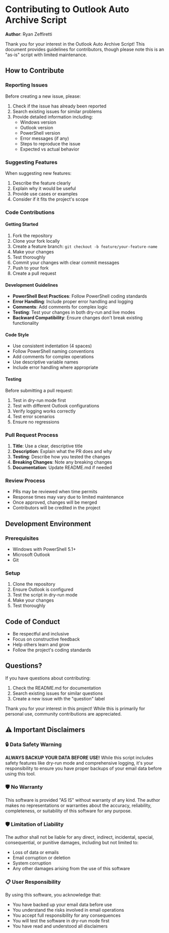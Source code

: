 # Contributing to Outlook Auto Archive Script

**Author**: Ryan Zeffiretti

Thank you for your interest in the Outlook Auto Archive Script! This document provides guidelines for contributors, though please note this is an "as-is" script with limited maintenance.

## How to Contribute

### Reporting Issues

Before creating a new issue, please:

1. Check if the issue has already been reported
2. Search existing issues for similar problems
3. Provide detailed information including:
   - Windows version
   - Outlook version
   - PowerShell version
   - Error messages (if any)
   - Steps to reproduce the issue
   - Expected vs actual behavior

### Suggesting Features

When suggesting new features:

1. Describe the feature clearly
2. Explain why it would be useful
3. Provide use cases or examples
4. Consider if it fits the project's scope

### Code Contributions

#### Getting Started

1. Fork the repository
2. Clone your fork locally
3. Create a feature branch: `git checkout -b feature/your-feature-name`
4. Make your changes
5. Test thoroughly
6. Commit your changes with clear commit messages
7. Push to your fork
8. Create a pull request

#### Development Guidelines

- **PowerShell Best Practices**: Follow PowerShell coding standards
- **Error Handling**: Include proper error handling and logging
- **Comments**: Add comments for complex logic
- **Testing**: Test your changes in both dry-run and live modes
- **Backward Compatibility**: Ensure changes don't break existing functionality

#### Code Style

- Use consistent indentation (4 spaces)
- Follow PowerShell naming conventions
- Add comments for complex operations
- Use descriptive variable names
- Include error handling where appropriate

#### Testing

Before submitting a pull request:

1. Test in dry-run mode first
2. Test with different Outlook configurations
3. Verify logging works correctly
4. Test error scenarios
5. Ensure no regressions

### Pull Request Process

1. **Title**: Use a clear, descriptive title
2. **Description**: Explain what the PR does and why
3. **Testing**: Describe how you tested the changes
4. **Breaking Changes**: Note any breaking changes
5. **Documentation**: Update README.md if needed

### Review Process

- PRs may be reviewed when time permits
- Response times may vary due to limited maintenance
- Once approved, changes will be merged
- Contributors will be credited in the project

## Development Environment

### Prerequisites

- Windows with PowerShell 5.1+
- Microsoft Outlook
- Git

### Setup

1. Clone the repository
2. Ensure Outlook is configured
3. Test the script in dry-run mode
4. Make your changes
5. Test thoroughly

## Code of Conduct

- Be respectful and inclusive
- Focus on constructive feedback
- Help others learn and grow
- Follow the project's coding standards

## Questions?

If you have questions about contributing:

1. Check the README.md for documentation
2. Search existing issues for similar questions
3. Create a new issue with the "question" label

Thank you for your interest in this project! While this is primarily for personal use, community contributions are appreciated.

## ⚠️ Important Disclaimers

### 🔒 Data Safety Warning

**ALWAYS BACKUP YOUR DATA BEFORE USE!** While this script includes safety features like dry-run mode and comprehensive logging, it's your responsibility to ensure you have proper backups of your email data before using this tool.

### 🛡️ No Warranty

This software is provided "AS IS" without warranty of any kind. The author makes no representations or warranties about the accuracy, reliability, completeness, or suitability of this software for any purpose.

### 🛡️ Limitation of Liability

The author shall not be liable for any direct, indirect, incidental, special, consequential, or punitive damages, including but not limited to:

- Loss of data or emails
- Email corruption or deletion
- System corruption
- Any other damages arising from the use of this software

### 📋 User Responsibility

By using this software, you acknowledge that:

- You have backed up your email data before use
- You understand the risks involved in email operations
- You accept full responsibility for any consequences
- You will test the software in dry-run mode first
- You have read and understood all disclaimers
